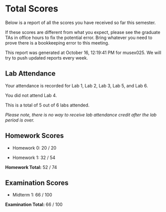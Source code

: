 # Total Scores

Below is a report of all the scores you have received so far this semester.

If these scores are different from what you expect, please see the graduate TAs in office hours to fix the potential error. Bring whatever you need to prove there is a bookkeeping error to this meeting.



This report was generated at October 16, 12:19:41 PM for musex025. We will try to push updated reports every week.

## Lab Attendance

Your attendance is recorded for Lab 1, Lab 2, Lab 3, Lab 5,  and Lab 6.

You did not attend Lab 4.

This is a total of 5 out of 6 labs attended.



*Please note, there is no way to receive lab attendance credit after the lab period is over.*



## Homework Scores



- Homework 0: 20 / 20



- Homework 1: 32 / 54



**Homework Total:** 52 / 74



## Examination Scores



- Midterm 1: 66 / 100



**Examination Total:** 66 / 100



